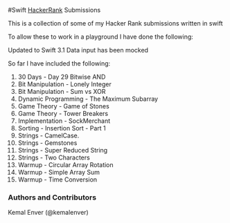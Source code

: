 #Swift [HackerRank](https://www.hackerrank.com) Submissions 

This is a collection of some of my Hacker Rank submissions written in swift

To allow these to work in a playground I have done the following:

Updated to Swift 3.1
Data input has been mocked

So far I have included the following:

1. 30 Days - Day 29 Bitwise AND
2. Bit Manipulation - Lonely Integer
3. Bit Manipulation - Sum vs XOR
4. Dynamic Programming - The Maximum Subarray
5. Game Theory - Game of Stones
6. Game Theory - Tower Breakers
7. Implementation - SockMerchant
8. Sorting - Insertion Sort - Part 1
9. Strings - CamelCase.
10. Strings - Gemstones
11. Strings - Super Reduced String
12. Strings - Two Characters
13. Warmup - Circular Array Rotation
14. Warmup - Simple Array Sum
15. Warmup - Time Conversion

### Authors and Contributors
Kemal Enver (@kemalenver) 
